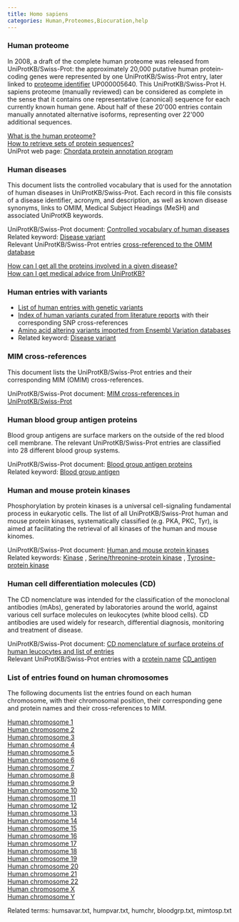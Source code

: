 ```yaml
---
title: Homo sapiens
categories: Human,Proteomes,Biocuration,help
---
```


### Human proteome

In 2008, a draft of the complete human proteome was released from UniProtKB/Swiss-Prot: the approximately 20,000 putative human protein-coding genes were represented by one UniProtKB/Swiss-Prot entry, later linked to [proteome identifier](https://www.uniprot.org/help/proteome%5Fid) UP000005640. This UniProtKB/Swiss-Prot H. sapiens proteome (manually reviewed) can be considered as complete in the sense that it contains one representative (canonical) sequence for each currently known human gene. About half of these 20'000 entries contain manually annotated alternative isoforms, representing over 22'000 additional sequences.

[What is the human proteome?](http://www.uniprot.org/help/human%5Fproteome)  
[How to retrieve sets of protein sequences?](http://www.uniprot.org/help/retrieve%5Fsets)  
UniProt web page: [Chordata protein annotation program](http://www.uniprot.org/program/Chordata)

### Human diseases

This document lists the controlled vocabulary that is used for the annotation of human diseases in UniProtKB/Swiss-Prot. Each record in this file consists of a disease identifier, acronym, and description, as well as known disease synonyms, links to OMIM, Medical Subject Headings (MeSH) and associated UniProtKB keywords.

UniProtKB/Swiss-Prot document: [Controlled vocabulary of human diseases](http://www.uniprot.org/docs/humdisease)  
Related keyword: [Disease variant](http://www.uniprot.org/keywords/KW-0225)  
Relevant UniProtKB/Swiss-Prot entries [cross-referenced to the OMIM database](https://www.uniprot.org/uniprotkb/?query=database%3Amim)

[How can I get all the proteins involved in a given disease?](http://www.uniprot.org/help/disease%5Fquery)  
[How can I get medical advice from UniProtKB?](http://www.uniprot.org/help/medical%5Fadvice)

### Human entries with variants

-   [List of human entries with genetic variants](http://www.uniprot.org/docs/humpvar)
-   [Index of human variants curated from literature reports](http://www.uniprot.org/docs/humsavar) with their corresponding SNP cross-references
-   [Amino acid altering variants imported from Ensembl Variation databases](https://ftp.uniprot.org/pub/databases/uniprot/current%5Frelease/knowledgebase/variants/)
-   Related keyword: [Disease variant](http://www.uniprot.org/keywords/KW-0225)

### MIM cross-references

This document lists the UniProtKB/Swiss-Prot entries and their corresponding MIM (OMIM) cross-references.

UniProtKB/Swiss-Prot document: [MIM cross-references in UniProtKB/Swiss-Prot](http://www.uniprot.org/docs/mimtosp)

### Human blood group antigen proteins

Blood group antigens are surface markers on the outside of the red blood cell membrane. The relevant UniProtKB/Swiss-Prot entries are classified into 28 different blood group systems.

UniProtKB/Swiss-Prot document: [Blood group antigen proteins](http://www.uniprot.org/docs/bloodgrp)  
Related keyword: [Blood group antigen](http://www.uniprot.org/keywords/KW-0095)

### Human and mouse protein kinases

Phosphorylation by protein kinases is a universal cell-signaling fundamental process in eukaryotic cells. The list of all UniProtKB/Swiss-Prot human and mouse protein kinases, systematically classified (e.g. PKA, PKC, Tyr), is aimed at facilitating the retrieval of all kinases of the human and mouse kinomes.

UniProtKB/Swiss-Prot document: [Human and mouse protein kinases](http://www.uniprot.org/docs/pkinfam)  
Related keywords: [Kinase](http://www.uniprot.org/keywords/KW-0418) , [Serine/threonine-protein kinase](http://www.uniprot.org/keywords/KW-0723) , [Tyrosine-protein kinase](http://www.uniprot.org/keywords/KW-0829)

### Human cell differentiation molecules (CD)

The CD nomenclature was intended for the classification of the monoclonal antibodies (mAbs), generated by laboratories around the world, against various cell surface molecules on leukocytes (white blood cells). CD antibodies are used widely for research, differential diagnosis, monitoring and treatment of disease.

UniProtKB/Swiss-Prot document: [CD nomenclature of surface proteins of human leucocytes and list of entries](http://www.uniprot.org/docs/cdlist)  
Relevant UniProtKB/Swiss-Prot entries with a [protein name](https://www.uniprot.org/help/protein%5Fname) [CD\_antigen](https://www.uniprot.org/uniprotkb/?query=cdantigen%3A%2A)

### List of entries found on human chromosomes

The following documents list the entries found on each human chromosome, with their chromosomal position, their corresponding gene and protein names and their cross-references to MIM.

[Human chromosome 1](http://www.uniprot.org/docs/humchr01)  
[Human chromosome 2](http://www.uniprot.org/docs/humchr02)  
[Human chromosome 3](http://www.uniprot.org/docs/humchr03)  
[Human chromosome 4](http://www.uniprot.org/docs/humchr04)  
[Human chromosome 5](http://www.uniprot.org/docs/humchr05)  
[Human chromosome 6](http://www.uniprot.org/docs/humchr06)  
[Human chromosome 7](http://www.uniprot.org/docs/humchr07)  
[Human chromosome 8](http://www.uniprot.org/docs/humchr08)  
[Human chromosome 9](http://www.uniprot.org/docs/humchr09)  
[Human chromosome 10](http://www.uniprot.org/docs/humchr10)  
[Human chromosome 11](http://www.uniprot.org/docs/humchr11)  
[Human chromosome 12](http://www.uniprot.org/docs/humchr12)  
[Human chromosome 13](http://www.uniprot.org/docs/humchr13)  
[Human chromosome 14](http://www.uniprot.org/docs/humchr14)  
[Human chromosome 15](http://www.uniprot.org/docs/humchr15)  
[Human chromosome 16](http://www.uniprot.org/docs/humchr16)  
[Human chromosome 17](http://www.uniprot.org/docs/humchr17)  
[Human chromosome 18](http://www.uniprot.org/docs/humchr18)  
[Human chromosome 19](http://www.uniprot.org/docs/humchr19)  
[Human chromosome 20](http://www.uniprot.org/docs/humchr20)  
[Human chromosome 21](http://www.uniprot.org/docs/humchr21)  
[Human chromosome 22](http://www.uniprot.org/docs/humchr22)  
[Human chromosome X](http://www.uniprot.org/docs/humchrx)  
[Human chromosome Y](http://www.uniprot.org/docs/humchry)

Related terms: humsavar.txt, humpvar.txt, humchr, bloodgrp.txt, mimtosp.txt

